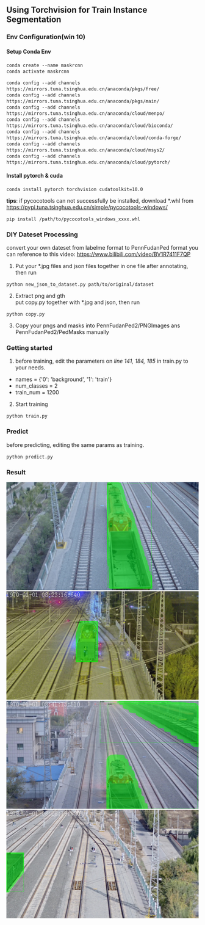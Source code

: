 Using Torchvision for Train Instance Segmentation
--

### Env Configuration(win 10)
#### Setup Conda Env
```
conda create --name maskrcnn
conda activate maskrcnn
```
 
```
conda config --add channels https://mirrors.tuna.tsinghua.edu.cn/anaconda/pkgs/free/
conda config --add channels https://mirrors.tuna.tsinghua.edu.cn/anaconda/pkgs/main/
conda config --add channels https://mirrors.tuna.tsinghua.edu.cn/anaconda/cloud/menpo/
conda config --add channels https://mirrors.tuna.tsinghua.edu.cn/anaconda/cloud/bioconda/
conda config --add channels https://mirrors.tuna.tsinghua.edu.cn/anaconda/cloud/conda-forge/
conda config --add channels https://mirrors.tuna.tsinghua.edu.cn/anaconda/cloud/msys2/
conda config --add channels https://mirrors.tuna.tsinghua.edu.cn/anaconda/cloud/pytorch/
```
#### Install pytorch & cuda
```
conda install pytorch torchvision cudatoolkit=10.0
```

**tips**: if pycocotools can not successfully be installed, download *.whl from
https://pypi.tuna.tsinghua.edu.cn/simple/pycocotools-windows/
```
pip install /path/to/pycocotools_windows_xxxx.whl
```

### DIY Dateset Processing
convert your own dateset from labelme format to PennFudanPed format
you can reference to this video:
https://www.bilibili.com/video/BV1R7411F7QP

1. Put your *.jpg files and json files together in one file after annotating, then run
```
python new_json_to_dataset.py path/to/original/dataset
```

2. Extract png and gth  
put copy.py together with *.jpg and json, then run
```
python copy.py
```

3. Copy your pngs and masks into PennFudanPed2/PNGImages ans PennFudanPed2/PedMasks manually


### Getting started
1. before training, edit the parameters on *line 141, 184, 185* in train.py to your needs. 
* names = {'0': 'background', '1': 'train'}
* num_classes = 2  
* train_num = 1200  

2. Start training
```
python train.py
```

### Predict
before predicting, editing the same params as training.
```
python predict.py
```

### Result
![result1](./Maskrcnn/result_img/result2.png)
![result2](./Maskrcnn/result_img/result3.png)
![result3](./Maskrcnn/result_img/result4.png)
![result6](./Maskrcnn/result_img/result6.png)





